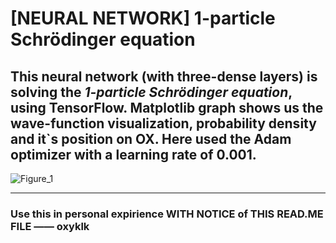 # [NEURAL NETWORK] 1-particle Schrödinger equation
## This neural network (with three-dense layers) is solving the ***1-particle Schrödinger equation***, using TensorFlow. Matplotlib graph shows us the wave-function visualization, probability density and it`s position on OX. Here used the Adam optimizer with a learning rate of 0.001.

![Figure_1](https://github.com/oxykl1k/NEURAL-NETWORK-1-particle-Schrodinger-equation/assets/133672402/7edf0551-7807-491e-810b-a85afbfe6e30)

--------------------------------------------------------------------------------

### Use this in personal expirience WITH NOTICE of THIS READ.ME FILE —— oxyklk
